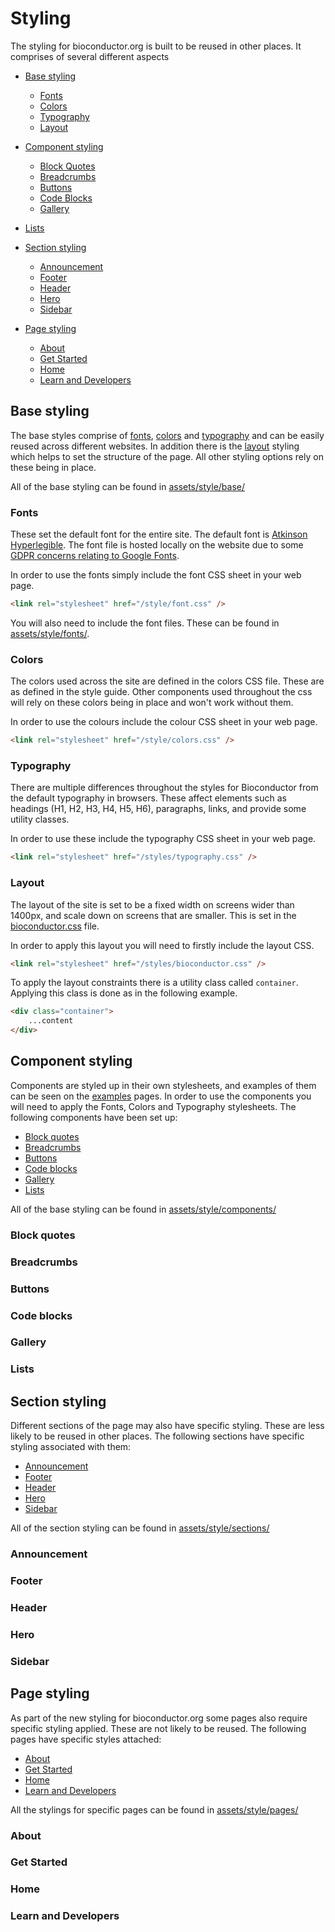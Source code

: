 # Styling

The styling for bioconductor.org is built to be reused in other places. It comprises of several different aspects

* [Base styling](#base-styling)
    * [Fonts](#fonts)
    * [Colors](#colors)
    * [Typography](#typography)
    * [Layout](#layout)

* [Component styling](#component-styling)
    * [Block Quotes](#block-quotes)
    * [Breadcrumbs](#breadcrumbs)
    * [Buttons](#buttons)
    * [Code Blocks](#code-blocks)
    * [Gallery](#gallery)
* [Lists](#lists)

* [Section styling](#section-styling)
    * [Announcement](#announcement)
    * [Footer](#footer)
    * [Header](#header)
    * [Hero](#hero)
    * [Sidebar](#sidebar)

* [Page styling](#page-styling)
    * [About](#about)
    * [Get Started](#get-started)
    * [Home](#home)
    * [Learn and Developers](#learn-and-developers)


## Base styling

The base styles comprise of [fonts](#fonts), [colors](#colors) and [typography](#typography) and can be easily reused across different websites. In addition there is the [layout](#layout) styling which helps to set the structure of the page. All other styling options rely on these being in place.

All of the base styling can be found in [assets/style/base/](/assets/style/base/)

### Fonts

These set the default font for the entire site. The default font is [Atkinson Hyperlegible](https://fonts.google.com/specimen/Atkinson+Hyperlegible). The font file is hosted locally on the website due to some [GDPR concerns relating to Google Fonts](https://www.cookieyes.com/documentation/features/google-fonts-and-gdpr/#How_do_Goo_0).

In order to use the fonts simply include the font CSS sheet in your web page.

```html
<link rel="stylesheet" href="/style/font.css" />
```

You will also need to include the font files. These can be found in [assets/style/fonts/](/assets/style/fonts/). 


### Colors

The colors used across the site are defined in the colors CSS file. These are as defined in the style guide. Other components used throughout the css will rely on these colors being in place and won't work without them.

In order to use the colours include the colour CSS sheet in your web page.

```html
<link rel="stylesheet" href="/style/colors.css" />
```


### Typography

There are multiple differences throughout the styles for Bioconductor from the default typography in browsers. These affect elements such as headings (H1, H2, H3, H4, H5, H6), paragraphs, links, and provide some utility classes.

In order to use these include the typography CSS sheet in your web page.

```html
<link rel="stylesheet" href="/styles/typography.css" />
```

### Layout

The layout of the site is set to be a fixed width on screens wider than 1400px, and scale down on screens that are smaller. This is set in the [bioconductor.css](/assets/style/bioconductor.css) file.

In order to apply this layout you will need to firstly include the layout CSS.

```html
<link rel="stylesheet" href="/styles/bioconductor.css" />
```

To apply the layout constraints there is a utility class called `container`. Applying this class is done as in the following example.

```html
<div class="container">
    ...content
</div>
```

## Component styling

Components are styled up in their own stylesheets, and examples of them can be seen on the [examples](/content/examples) pages. In order to use the components you will need to apply the Fonts, Colors and Typography stylesheets. The following components have been set up:

* [Block quotes](#block-quotes)
* [Breadcrumbs](#breadcrumbs)
* [Buttons](#buttons)
* [Code blocks](#code-blocks)
* [Gallery](#gallery)
* [Lists](#lists)

All of the base styling can be found in [assets/style/components/](/assets/style/components/)

### Block quotes

### Breadcrumbs

### Buttons

### Code blocks

### Gallery

### Lists

## Section styling

Different sections of the page may also have specific styling. These are less likely to be reused in other places. The following sections have specific styling associated with them:

* [Announcement](#announcement)
* [Footer](#footer)
* [Header](#header)
* [Hero](#hero)
* [Sidebar](#sidebar)

All of the section styling can be found in [assets/style/sections/](/assets/style/sections/)

### Announcement

### Footer

### Header

### Hero

### Sidebar

## Page styling

As part of the new styling for bioconductor.org some pages also require specific styling applied. These are not likely to be reused. The following pages have specific styles attached:

* [About](#about)
* [Get Started](#get-started)
* [Home](#home)
* [Learn and Developers](#learn-and-developers)

All the stylings for specific pages can be found in [assets/style/pages/](/assets/style/pages/)

### About

### Get Started

### Home

### Learn and Developers

